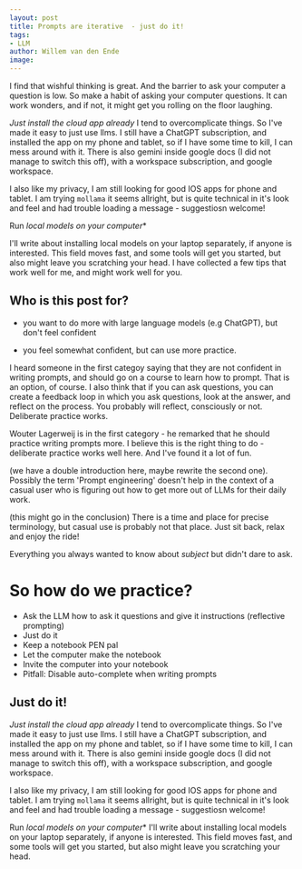 ```yaml
---
layout: post
title: Prompts are iterative  - just do it!
tags:
- LLM
author: Willem van den Ende
image: 
---
```


I find that wishful thinking is great. And the barrier to ask your computer a question is low. So make a habit of asking your computer questions. It can work wonders, and if not, it might get you rolling on the floor laughing. 

*Just install the cloud app already* I tend to overcomplicate things. So I've made it easy to just use llms. I still have a ChatGPT subscription, and installed the app on my phone and tablet, so if I have some time to kill, I can mess around with it. There is also gemini inside google docs (I did not manage to switch this off), with a workspace subscription, and google workspace.

I also like my privacy, I am still looking for good IOS apps for phone and tablet. I am trying `mollama` it seems allright, but is quite technical in it's look and feel and had trouble loading a message - suggestiosn welcome!

Run *local models on your computer**

I'll write about installing local models on your laptop separately, if anyone is interested. This field moves fast, and some tools will get you started, but also might leave you scratching your head.
I have collected a few tips that work well for me, and might work well for you.

Who is this post for? 
----

- you want to do more with large language models (e.g ChatGPT), but don't feel confident

- you feel somewhat confident, but can use more practice.

I heard someone in the first categoy saying that they are not confident in writing prompts, and should go on a course to learn how to prompt. That is an option, of course. I also think that if you can ask questions, you can create a feedback loop in which you ask questions, look at the answer, and reflect on the process. You probably will reflect, consciously or not. Deliberate practice works.

Wouter Lagerweij is in the first category - he remarked that he should practice writing prompts more. I believe this is the right thing to do - deliberate practice works well here. And I've found it a lot of fun.



(we have a double introduction here, maybe rewrite the second one). Possibly the term 'Prompt engineering' doesn't help in the context of a casual user who is figuring out how to get more out of LLMs for their daily work.

(this might go in the conclusion)
There is a time and place for precise terminology, but casual use is probably not that place. Just sit back, relax and enjoy the ride!

Everything you always wanted to know about *subject* but didn't dare to ask.

So how do we practice?
====

- Ask the LLM how to ask it questions and give it instructions (reflective prompting)
- Just do it
- Keep a <strikethrough>notebook</strikethrough> PEN pal
- Let the computer make the notebook
- Invite the computer into your notebook
- Pitfall: Disable auto-complete when writing prompts


Just do it!
-----

*Just install the cloud app already* I tend to overcomplicate things. So I've made it easy to just use llms. I still have a ChatGPT subscription, and installed the app on my phone and tablet, so if I have some time to kill, I can mess around with it. There is also gemini inside google docs (I did not manage to switch this off), with a workspace subscription, and google workspace.

I also like my privacy, I am still looking for good IOS apps for phone and tablet. I am trying `mollama` it seems allright, but is quite technical in it's look and feel and had trouble loading a message - suggestiosn welcome!

Run *local models on your computer**
I'll write about installing local models on your laptop separately, if anyone is interested. This field moves fast, and some tools will get you started, but also might leave you scratching your head.








